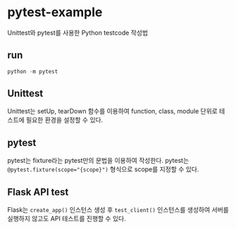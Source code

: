 # pytest-example

Unittest와 pytest를 사용한 Python testcode 작성법

## run
```python
python -m pytest
```

## Unittest
Unittest는 setUp, tearDown 함수를 이용하여 function, class, module 단위로 테스트에 필요한 환경을 설정할 수 있다.

## pytest
pytest는 fixture라는 pytest만의 문법을 이용하여 작성한다. pytest는 `@pytest.fixture(scope="{scope}")` 형식으로 scope를 지정할 수 있다.

## Flask API test
Flask는 `create_app()` 인스턴스 생성 후 `test_client()` 인스턴스를 생성하여 서버를 실행하지 않고도 API 테스트를 진행할 수 있다.

